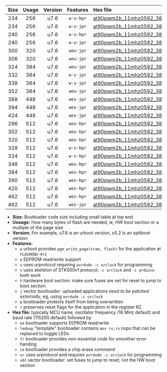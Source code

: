 |Size|Usage|Version|Features|Hex file|
|:-:|:-:|:-:|:-:|:--|
|234|256|u7.6|`w-u-hpr`|[at90pwm2b_11mhz0592_38400bps_ur.hex](https://raw.githubusercontent.com/stefanrueger/urboot/main/at90pwm2b_11mhz0592_38400bps_ur.hex)|
|234|256|u7.6|`w-u-jpr`|[at90pwm2b_11mhz0592_38400bps_ur_vbl.hex](https://raw.githubusercontent.com/stefanrueger/urboot/main/at90pwm2b_11mhz0592_38400bps_ur_vbl.hex)|
|240|256|u7.6|`w-u-hpr`|[at90pwm2b_11mhz0592_38400bps_lednop_ur.hex](https://raw.githubusercontent.com/stefanrueger/urboot/main/at90pwm2b_11mhz0592_38400bps_lednop_ur.hex)|
|240|256|u7.6|`w-u-jpr`|[at90pwm2b_11mhz0592_38400bps_lednop_ur_vbl.hex](https://raw.githubusercontent.com/stefanrueger/urboot/main/at90pwm2b_11mhz0592_38400bps_lednop_ur_vbl.hex)|
|300|320|u7.6|`weu-jpr`|[at90pwm2b_11mhz0592_38400bps_ee_ur_vbl.hex](https://raw.githubusercontent.com/stefanrueger/urboot/main/at90pwm2b_11mhz0592_38400bps_ee_ur_vbl.hex)|
|306|320|u7.6|`weu-jpr`|[at90pwm2b_11mhz0592_38400bps_ee_lednop_ur_vbl.hex](https://raw.githubusercontent.com/stefanrueger/urboot/main/at90pwm2b_11mhz0592_38400bps_ee_lednop_ur_vbl.hex)|
|324|384|u7.6|`weu-jpr`|[at90pwm2b_11mhz0592_38400bps_ee_lednop_fr_ur_vbl.hex](https://raw.githubusercontent.com/stefanrueger/urboot/main/at90pwm2b_11mhz0592_38400bps_ee_lednop_fr_ur_vbl.hex)|
|332|384|u7.6|`w-s-jpr`|[at90pwm2b_11mhz0592_38400bps_vbl.hex](https://raw.githubusercontent.com/stefanrueger/urboot/main/at90pwm2b_11mhz0592_38400bps_vbl.hex)|
|338|384|u7.6|`w-s-jpr`|[at90pwm2b_11mhz0592_38400bps_lednop_vbl.hex](https://raw.githubusercontent.com/stefanrueger/urboot/main/at90pwm2b_11mhz0592_38400bps_lednop_vbl.hex)|
|352|384|u7.6|`weu-jpr`|[at90pwm2b_11mhz0592_38400bps_ee_lednop_fr_ce_ur_vbl.hex](https://raw.githubusercontent.com/stefanrueger/urboot/main/at90pwm2b_11mhz0592_38400bps_ee_lednop_fr_ce_ur_vbl.hex)|
|388|448|u7.6|`wes-jpr`|[at90pwm2b_11mhz0592_38400bps_ee_vbl.hex](https://raw.githubusercontent.com/stefanrueger/urboot/main/at90pwm2b_11mhz0592_38400bps_ee_vbl.hex)|
|394|448|u7.6|`wes-jpr`|[at90pwm2b_11mhz0592_38400bps_ee_lednop_vbl.hex](https://raw.githubusercontent.com/stefanrueger/urboot/main/at90pwm2b_11mhz0592_38400bps_ee_lednop_vbl.hex)|
|424|448|u7.6|`wes-jpr`|[at90pwm2b_11mhz0592_38400bps_ee_lednop_fr_vbl.hex](https://raw.githubusercontent.com/stefanrueger/urboot/main/at90pwm2b_11mhz0592_38400bps_ee_lednop_fr_vbl.hex)|
|296|512|u7.6|`weu-hpr`|[at90pwm2b_11mhz0592_38400bps_ee_ur.hex](https://raw.githubusercontent.com/stefanrueger/urboot/main/at90pwm2b_11mhz0592_38400bps_ee_ur.hex)|
|302|512|u7.6|`weu-hpr`|[at90pwm2b_11mhz0592_38400bps_ee_lednop_ur.hex](https://raw.githubusercontent.com/stefanrueger/urboot/main/at90pwm2b_11mhz0592_38400bps_ee_lednop_ur.hex)|
|320|512|u7.6|`weu-hpr`|[at90pwm2b_11mhz0592_38400bps_ee_lednop_fr_ur.hex](https://raw.githubusercontent.com/stefanrueger/urboot/main/at90pwm2b_11mhz0592_38400bps_ee_lednop_fr_ur.hex)|
|328|512|u7.6|`w-s-hpr`|[at90pwm2b_11mhz0592_38400bps.hex](https://raw.githubusercontent.com/stefanrueger/urboot/main/at90pwm2b_11mhz0592_38400bps.hex)|
|334|512|u7.6|`w-s-hpr`|[at90pwm2b_11mhz0592_38400bps_lednop.hex](https://raw.githubusercontent.com/stefanrueger/urboot/main/at90pwm2b_11mhz0592_38400bps_lednop.hex)|
|348|512|u7.6|`weu-hpr`|[at90pwm2b_11mhz0592_38400bps_ee_lednop_fr_ce_ur.hex](https://raw.githubusercontent.com/stefanrueger/urboot/main/at90pwm2b_11mhz0592_38400bps_ee_lednop_fr_ce_ur.hex)|
|384|512|u7.6|`wes-hpr`|[at90pwm2b_11mhz0592_38400bps_ee.hex](https://raw.githubusercontent.com/stefanrueger/urboot/main/at90pwm2b_11mhz0592_38400bps_ee.hex)|
|390|512|u7.6|`wes-hpr`|[at90pwm2b_11mhz0592_38400bps_ee_lednop.hex](https://raw.githubusercontent.com/stefanrueger/urboot/main/at90pwm2b_11mhz0592_38400bps_ee_lednop.hex)|
|420|512|u7.6|`wes-hpr`|[at90pwm2b_11mhz0592_38400bps_ee_lednop_fr.hex](https://raw.githubusercontent.com/stefanrueger/urboot/main/at90pwm2b_11mhz0592_38400bps_ee_lednop_fr.hex)|
|462|512|u7.6|`wes-hpr`|[at90pwm2b_11mhz0592_38400bps_ee_lednop_fr_ce.hex](https://raw.githubusercontent.com/stefanrueger/urboot/main/at90pwm2b_11mhz0592_38400bps_ee_lednop_fr_ce.hex)|
|462|512|u7.6|`wes-jpr`|[at90pwm2b_11mhz0592_38400bps_ee_lednop_fr_ce_vbl.hex](https://raw.githubusercontent.com/stefanrueger/urboot/main/at90pwm2b_11mhz0592_38400bps_ee_lednop_fr_ce_vbl.hex)|

- **Size:** Bootloader code size including small table at top end
- **Useage:** How many bytes of flash are needed, ie, HW boot section or a multiple of the page size
- **Version:** For example, u7.6 is an urboot version, o5.2 is an optiboot version
- **Features:**
  + `w` urboot provides `pgm_write_page(sram, flash)` for the application at `FLASHEND-4+1`
  + `e` EEPROM read/write support
  + `u` uses urprotocol requiring `avrdude -c urclock` for programming
  + `s` uses skeleton of STK500v1 protocol; `-c urclock` and `-c arduino` both work
  + `h` hardware boot section: make sure fuses are set for reset to jump to boot section
  + `j` vector bootloader: uploaded applications *need to be patched externally*, eg, using `avrdude -c urclock`
  + `p` bootloader protects itself from being overwritten
  + `r` preserves reset flags for the application in the register R2
- **Hex file:** typically MCU name, oscillator frequency (16 MHz default) and baud rate (115200 default) followed by
  + `ee` bootloader supports EEPROM read/write
  + `lednop` "template" bootloader contains `mov rx,rx` nops that can be replaced to toggle LEDs
  + `fr` bootloader provides non-essential code for smoother error handing
  + `ce` bootloader provides a chip erase command
  + `ur` uses urprotocol and requires `avrdude -c urclock` for programming
  + `vbl` vector bootloader: set fuses to jump to reset, not the HW boot section
